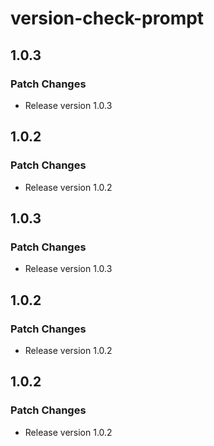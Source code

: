 # version-check-prompt

## 1.0.3

### Patch Changes

- Release version 1.0.3

## 1.0.2

### Patch Changes

- Release version 1.0.2

## 1.0.3

### Patch Changes

- Release version 1.0.3

## 1.0.2

### Patch Changes

- Release version 1.0.2

## 1.0.2

### Patch Changes

- Release version 1.0.2
